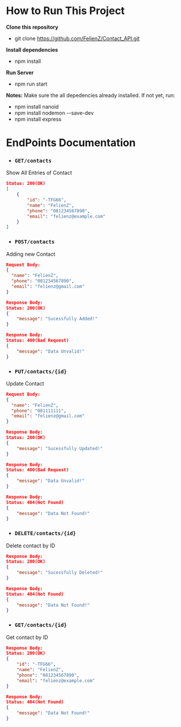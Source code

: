 # How to Run This Project

**Clone this repository**
- git clone https://github.com/FelienZ/Contact_API.git

**Install dependencies**
- npm install

**Run Server**
- npm run start

**Notes:** Make sure the all depedencies already installed. If not yet, run:
- npm install nanoid
- npm install nodemon --save-dev
- npm install express

# EndPoints Documentation

- ### `GET/contacts`

Show All Entries of Contact

```json
Status: 200(OK)
[
    {
        "id": "-TFG66",
        "name": "FelienZ",
        "phone": "081234567890",
        "email": "felienz@example.com"
    }
]
```
- ### `POST/contacts`
Adding new Contact
```json
Request Body:
{
  "name": "FelienZ",
  "phone": "081234567890",
  "email": "felienz@gmail.com"
}
```
```json
Response Body:
Status: 200(OK)
{
    "message": "Sucessfully Added!"
}
```
```json
Response Body:
Status: 400(Bad Request)
{
    "message": "Data Unvalid!"
}
```
- ### `PUT/contacts/{id}`
Update Contact
```json
Request Body:
{
  "name": "FelienZ",
  "phone": "081111111",
  "email": "felienz@gmail.com"
}
```
```json
Response Body:
Status: 200(OK)
{
    "message": "Sucessfully Updated!"
}
```
```json
Response Body:
Status: 400(Bad Request)
{
    "message": "Data Unvalid!"
}
```
```json
Response Body:
Status: 404(Not Found)
{
    "message": "Data Not Found!"
}
```
- ### `DELETE/contacts/{id}`
Delete contact by ID
```json
Response Body:
Status: 200(OK)
{
    "message": "Sucessfully Deleted!"
}
```
```json
Response Body:
Status: 404(Not Found)
{
    "message": "Data Not Found!"
}
```

- ### `GET/contacts/{id}`
Get contact by ID
```json
Response Body:
Status: 200(OK)
{
    "id": "-TFG66",
    "name": "FelienZ",
    "phone": "081234567890",
    "email": "felienz@example.com"
}
```
```json
Response Body:
Status: 404(Not Found)
{
    "message": "Data Not Found!"
}
```